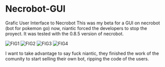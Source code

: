 # Necrobot-GUI
Grafic User Interface to Necrobot
This was my beta for a GUI on necrobot (bot for pokemon go) now, niantic forced the developers to stop the proyect. It was tested with the 0.8.5 version of necrobot. 

![FIG1](https://i.gyazo.com/165028ea6f4e53a869fb9e76a810e5c4.png)
![FIG2](https://i.gyazo.com/6552a742da13afae6b4d2928fa1db6c1.png)
![FIG3](https://i.gyazo.com/807acc0ebe194ca715501d9281a64d9e.png)
![FIG4](https://i.gyazo.com/ce2bc1c3cdd8d6aa5bb69b9b713fcdc9.png)

I want to take advantage to say fuck niantic, they finished the work of the comunity to start selling their own bot, ripping the code of the users. 
